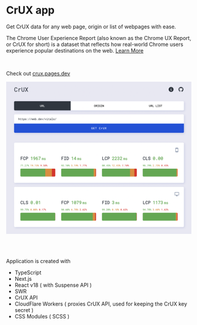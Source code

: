 # CrUX app

Get CrUX data for any web page, origin or list of webpages with ease.

The Chrome User Experience Report (also known as the Chrome UX Report, or CrUX for short) is a dataset that reflects how real-world Chrome users experience popular destinations on the web. [Learn More](https://developer.chrome.com/docs/crux/about/)

<br/>

Check out [crux.pages.dev](https://crux.pages.dev/)

<img src='./docs/crux.png'>

<br/><br/>

Application is created with

- TypeScript
- Next.js
- React v18 ( with Suspense API )
- SWR
- CrUX API
- CloudFlare Workers ( proxies CrUX API, used for keeping the CrUX key secret )
- CSS Modules ( SCSS )
